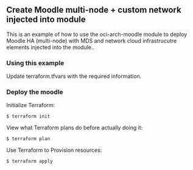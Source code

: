 ## Create Moodle multi-node + custom network injected into module
This is an example of how to use the oci-arch-moodle module to deploy Moodle HA (multi-node) with MDS and network cloud infrastrucutre elements injected into the module..
  
### Using this example
Update terraform.tfvars with the required information.

### Deploy the moodle
Initialize Terraform:
```
$ terraform init
```
View what Terraform plans do before actually doing it:
```
$ terraform plan
```
Use Terraform to Provision resources:
```
$ terraform apply
```
